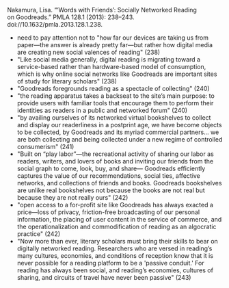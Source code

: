 Nakamura, Lisa. “‘Words with Friends’: Socially Networked Reading on Goodreads.” PMLA 128.1 (2013): 238–243. doi://10.1632/pmla.2013.128.1.238.

- need to pay attention not to "how far our devices are taking us from paper—the answer is already pretty far—but rather how digital media are creating new social valences of reading" (238)
- "Like social media generally, digital reading is migrating toward a service-based rather than hardware-based model of consumption, which is why online social networks like Goodreads are important sites of study for literary scholars" (238)
- "Goodreads foregrounds reading as a spectacle of collecting" (240)
- "the reading apparatus takes a backseat to the site’s main purpose: to provide users with familiar tools that encourage them to perform their identities as readers in a public and networked forum" (240)
- "by availing ourselves of its networked virtual bookshelves to collect and display our readerliness in a postprint age, we have become objects to be collected, by Goodreads and its myriad commercial partners… we are both collecting and being collected under a new regime of controlled consumerism" (241)
- "Built on “play labor”—the recreational activity of sharing our labor as readers, writers, and lovers of books and inviting our friends from the social graph to come, look, buy, and share— Goodreads efficiently captures the value of our recommendations, social ties, affective networks, and collections of friends and books. Goodreads bookshelves are unlike real bookshelves not because the books are not real but because they are not really ours" (242)
- "open access to a for-profit site like Goodreads has always exacted a price—loss of privacy, friction-free broadcasting of our personal information, the placing of user content in the service of commerce, and the operationalization and commodification of reading as an algocratic practice" (242)
- "Now more than ever, literary scholars must bring their skills to bear on digitally networked reading. Researchers who are versed in reading’s many cultures, economies, and conditions of reception know that it is never possible for a reading platform to be a 'passive conduit.' For reading has always been social, and reading’s economies, cultures of sharing, and circuits of travel have never been passive" (243)
